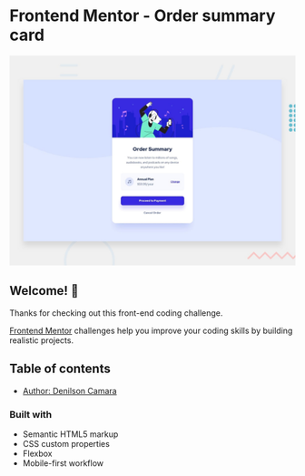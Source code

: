 # Frontend Mentor - Order summary card

![Design preview for the Order summary card coding challenge](./design/desktop-preview.jpg)

## Welcome! 👋

Thanks for checking out this front-end coding challenge.

[Frontend Mentor](https://www.frontendmentor.io) challenges help you improve your coding skills by building realistic projects.

## Table of contents

- [Author: Denilson Camara](https://www.linkedin.com/in/denilson-camara/)

### Built with

- Semantic HTML5 markup
- CSS custom properties
- Flexbox
- Mobile-first workflow